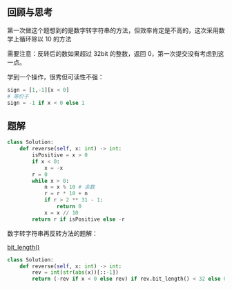 ## 回顾与思考

第一次做这个题想到的是数字转字符串的方法，但效率肯定是不高的，这次采用数学上循环除以 10 的方法

需要注意：反转后的数如果超过 32bit 的整数，返回 0，第一次提交没有考虑到这一点。

学到一个操作，很秀但可读性不强：

```python
sign = [1,-1][x < 0]
# 等价于
sign = -1 if x < 0 else 1
```

## 题解

```python
class Solution:
    def reverse(self, x: int) -> int:
        isPositive = x > 0
        if x < 0:
            x = -x
        r = 0
        while x > 0:
            n = x % 10 # 余数
            r = r * 10 + n
            if r > 2 ** 31 - 1:
                return 0
            x = x // 10
        return r if isPositive else -r
```

数字转字符串再反转方法的题解：

[bit_length()](https://python-reference.readthedocs.io/en/latest/docs/ints/bit_length.html)

```python
class Solution:
    def reverse(self, x: int) -> int:
        rev = int(str(abs(x))[::-1])
        return (-rev if x < 0 else rev) if rev.bit_length() < 32 else 0
```

